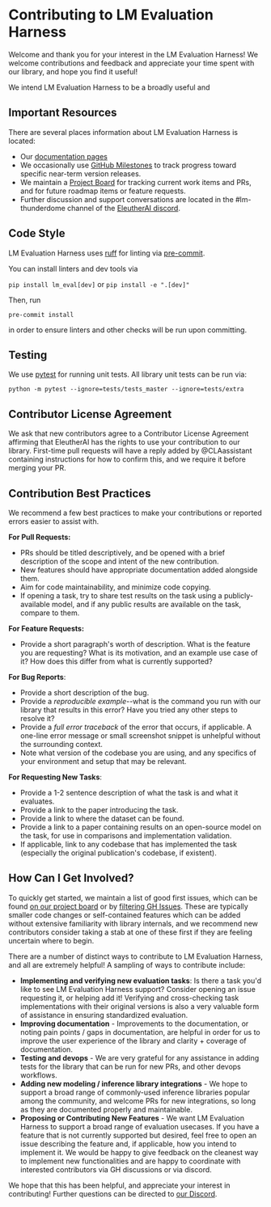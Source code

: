 # Contributing to LM Evaluation Harness

Welcome and thank you for your interest in the LM Evaluation Harness! We welcome contributions and feedback and appreciate your time spent with our library, and hope you find it useful!

We intend LM Evaluation Harness to be a broadly useful and

## Important Resources

There are several places information about LM Evaluation Harness is located:

- Our [documentation pages](https://github.com/EleutherAI/lm-evaluation-harness/tree/main/docs)
- We occasionally use [GitHub Milestones](https://github.com/EleutherAI/lm-evaluation-harness/milestones) to track progress toward specific near-term version releases.
- We maintain a [Project Board](https://github.com/orgs/EleutherAI/projects/25) for tracking current work items and PRs, and for future roadmap items or feature requests.
- Further discussion and support conversations are located in the #lm-thunderdome channel of the [EleutherAI discord](discord.gg/eleutherai).

## Code Style

LM Evaluation Harness uses [ruff](https://github.com/astral-sh/ruff) for linting via [pre-commit](https://pre-commit.com/).

You can install linters and dev tools via

```pip install lm_eval[dev]``` or ```pip install -e ".[dev]"```

Then, run

```pre-commit install```

in order to ensure linters and other checks will be run upon committing.

## Testing

We use [pytest](https://docs.pytest.org/en/latest/) for running unit tests. All library unit tests can be run via:

```
python -m pytest --ignore=tests/tests_master --ignore=tests/extra
```

## Contributor License Agreement

We ask that new contributors agree to a Contributor License Agreement affirming that EleutherAI has the rights to use your contribution to our library.
First-time pull requests will have a reply added by @CLAassistant containing instructions for how to confirm this, and we require it before merging your PR.


## Contribution Best Practices

We recommend a few best practices to make your contributions or reported errors easier to assist with.

**For Pull Requests:**
- PRs should be titled descriptively, and be opened with a brief description of the scope and intent of the new contribution.
- New features should have appropriate documentation added alongside them.
- Aim for code maintainability, and minimize code copying.
- If opening a task, try to share test results on the task using a publicly-available model, and if any public results are available on the task, compare to them.

**For Feature Requests:**
- Provide a short paragraph's worth of description. What is the feature you are requesting? What is its motivation, and an example use case of it? How does this differ from what is currently supported?

**For Bug Reports**:
- Provide a short description of the bug.
- Provide a *reproducible example*--what is the command you run with our library that results in this error? Have you tried any other steps to resolve it?
- Provide a *full error traceback* of the error that occurs, if applicable. A one-line error message or small screenshot snippet is unhelpful without the surrounding context.
- Note what version of the codebase you are using, and any specifics of your environment and setup that may be relevant.

**For Requesting New Tasks**:
- Provide a 1-2 sentence description of what the task is and what it evaluates.
- Provide a link to the paper introducing the task.
- Provide a link to where the dataset can be found.
- Provide a link to a paper containing results on an open-source model on the task, for use in comparisons and implementation validation.
- If applicable, link to any codebase that has implemented the task (especially the original publication's codebase, if existent).

## How Can I Get Involved?

To quickly get started, we maintain a list of good first issues, which can be found [on our project board](https://github.com/orgs/EleutherAI/projects/25/views/8) or by [filtering GH Issues](https://github.com/EleutherAI/lm-evaluation-harness/issues?q=is%3Aopen+label%3A%22good+first+issue%22+label%3A%22help+wanted%22). These are typically smaller code changes or self-contained features which can be added without extensive familiarity with library internals, and we recommend new contributors consider taking a stab at one of these first if they are feeling uncertain where to begin.

There are a number of distinct ways to contribute to LM Evaluation Harness, and all are extremely helpful! A sampling of ways to contribute include:
- **Implementing and verifying new evaluation tasks**: Is there a task you'd like to see LM Evaluation Harness support? Consider opening an issue requesting it, or helping add it! Verifying and cross-checking task implementations with their original versions is also a very valuable form of assistance in ensuring standardized evaluation.
- **Improving documentation** - Improvements to the documentation, or noting pain points / gaps in documentation, are helpful in order for us to improve the user experience of the library and clarity + coverage of documentation.
- **Testing and devops** - We are very grateful for any assistance in adding tests for the library that can be run for new PRs, and other devops workflows.
- **Adding new modeling / inference library integrations** - We hope to support a broad range of commonly-used inference libraries popular among the community, and welcome PRs for new integrations, so long as they are documented properly and maintainable.
- **Proposing or Contributing New Features** - We want LM Evaluation Harness to support a broad range of evaluation usecases. If you have a feature that is not currently supported but desired, feel free to open an issue describing the feature and, if applicable, how you intend to implement it. We would be happy to give feedback on the cleanest way to implement new functionalities and are happy to coordinate with interested contributors via GH discussions or via discord.

We hope that this has been helpful, and appreciate your interest in contributing! Further questions can be directed to [our Discord](discord.gg/eleutherai).
